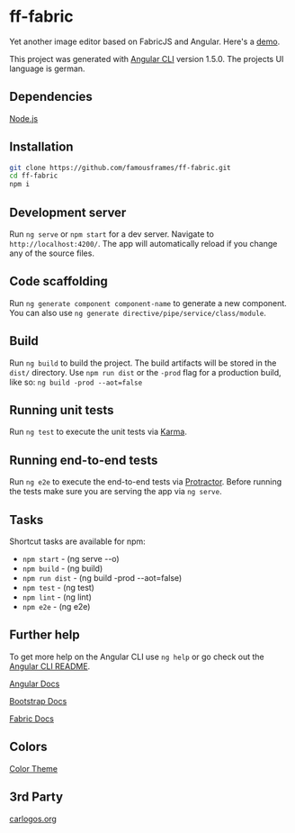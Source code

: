 # ff-fabric
Yet another image editor based on FabricJS and Angular. Here's a [demo](https://famousframes.github.io/).

This project was generated with [Angular CLI](https://github.com/angular/angular-cli) version 1.5.0. The projects UI language is german. 

## Dependencies

[Node.js](https://nodejs.org/en/)

## Installation

```bash
git clone https://github.com/famousframes/ff-fabric.git
cd ff-fabric
npm i
```

## Development server

Run `ng serve` or `npm start` for a dev server. Navigate to `http://localhost:4200/`. The app will automatically reload if you change any of the source files.

## Code scaffolding

Run `ng generate component component-name` to generate a new component. You can also use `ng generate directive/pipe/service/class/module`.

## Build

Run `ng build` to build the project. The build artifacts will be stored in the `dist/` directory. Use `npm run dist` or the `-prod` flag for a production build, like so: `ng build -prod --aot=false`

## Running unit tests

Run `ng test` to execute the unit tests via [Karma](https://karma-runner.github.io).

## Running end-to-end tests

Run `ng e2e` to execute the end-to-end tests via [Protractor](http://www.protractortest.org/).
Before running the tests make sure you are serving the app via `ng serve`.

## Tasks

Shortcut tasks are available for npm:
- `npm start` - (ng serve --o)
- `npm build` - (ng build)
- `npm run dist` - (ng build -prod --aot=false)
- `npm test` - (ng test)
- `npm lint` - (ng lint)
- `npm e2e` - (ng e2e)


## Further help

To get more help on the Angular CLI use `ng help` or go check out the [Angular CLI README](https://github.com/angular/angular-cli/blob/master/README.md).

[Angular Docs](https://angular.io/docs)

[Bootstrap Docs](https://ng-bootstrap.github.io/#/components)

[Fabric Docs](http://fabricjs.com/docs/)

## Colors

[Color Theme](https://color.adobe.com/de/Vinter-color-theme-10127686)

## 3rd Party
[carlogos.org](http://www.carlogos.org/Car-Logos/)
